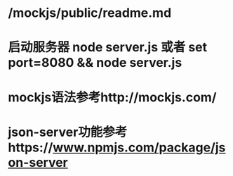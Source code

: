 # /mockjs/public/readme.md

# 启动服务器 node server.js 或者 set port=8080 && node server.js

# mockjs语法参考http://mockjs.com/

# json-server功能参考https://www.npmjs.com/package/json-server
